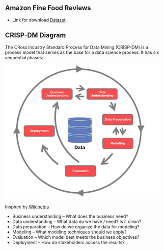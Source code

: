 ## Amazon Fine Food Reviews

 - Link for download [Dataset](https://www.kaggle.com/datasets/snap/amazon-fine-food-reviews).

## CRISP-DM Diagram

The CRoss Industry Standard Process for Data Mining (CRISP-DM) is a process model that serves as the base for a data science process. It has six sequential phases:

![](../images/CRISP.png)

Inspired by [Wikipedia](https://en.wikipedia.org/wiki/Cross-industry_standard_process_for_data_mining)

- Business understanding – What does the business need?
- Data understanding – What data do we have / need? Is it clean?
- Data preparation – How do we organize the data for modeling?
- Modeling – What modeling techniques should we apply?
- Evaluation – Which model best meets the business objectives?
- Deployment – How do stakeholders access the results?
